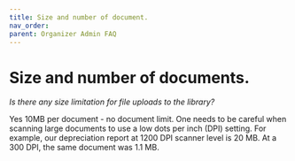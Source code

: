 ```yaml
---
title: Size and number of document.
nav_order: 
parent: Organizer Admin FAQ
---
```

# Size and number of documents.

*Is there any size limitation for file uploads to the library?*

Yes 10MB per document - no document limit.  One needs to be careful when scanning large documents to use a low dots per inch (DPI) setting.  For example, our depreciation report at 1200 DPI scanner level is 20 MB.   At a 300 DPI, the same document was 1.1 MB. 